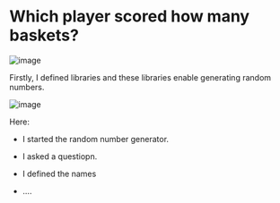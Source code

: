 # Which player scored how many baskets?

![image](https://github.com/isleyen/howManyBaskets/assets/136992260/2f2dc437-ef55-4674-b14d-d0bb142a40b8)

Firstly, I defined libraries and these libraries enable generating random numbers.

![image](https://github.com/isleyen/howManyBaskets/assets/136992260/2e52cbf1-b091-4cc4-bb55-19d73e2825ef)

Here:

+ I started the random number generator.
+ I asked a questiopn.
+ I defined the names

+ ....
